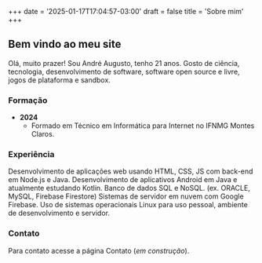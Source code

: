 +++
date = '2025-01-17T17:04:57-03:00'
draft = false
title = 'Sobre mim'
+++

## Bem vindo ao meu site

Olá, muito prazer!
Sou André Augusto, tenho 21 anos.
Gosto de ciência, tecnologia, desenvolvimento de software, software open source e livre, jogos de plataforma e sandbox.

### Formação

- **2024**
  - Formado em Técnico em Informática para Internet no IFNMG Montes Claros.

### Experiência

Desenvolvimento de aplicações web usando HTML, CSS, JS com back-end em Node.js e Java.
Desenvolvimento de aplicativos Android em Java e atualmente estudando Kotlin.
Banco de dados SQL e NoSQL. (ex. ORACLE, MySQL, Firebase Firestore)
Sistemas de servidor em nuvem com Google Firebase.
Uso de sistemas operacionais Linux para uso pessoal, ambiente de desenvolvimento e servidor.

### Contato

Para contato acesse a página Contato (*em construção*).

